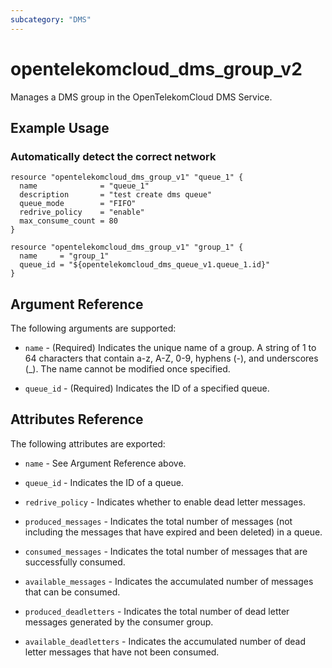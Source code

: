 ```yaml
---
subcategory: "DMS"
---
```


# opentelekomcloud_dms_group_v2

Manages a DMS group in the OpenTelekomCloud DMS Service.

## Example Usage

### Automatically detect the correct network

```hcl
resource "opentelekomcloud_dms_group_v1" "queue_1" {
  name              = "queue_1"
  description       = "test create dms queue"
  queue_mode        = "FIFO"
  redrive_policy    = "enable"
  max_consume_count = 80
}

resource "opentelekomcloud_dms_group_v1" "group_1" {
  name     = "group_1"
  queue_id = "${opentelekomcloud_dms_queue_v1.queue_1.id}"
}
```

## Argument Reference

The following arguments are supported:

* `name` - (Required) Indicates the unique name of a group. A string of 1 to 64
  characters that contain a-z, A-Z, 0-9, hyphens (-), and underscores (_).
  The name cannot be modified once specified.

* `queue_id` - (Required) Indicates the ID of a specified queue.

## Attributes Reference

The following attributes are exported:

* `name` - See Argument Reference above.

* `queue_id` - Indicates the ID of a queue.

* `redrive_policy` - Indicates whether to enable dead letter messages.

* `produced_messages` - Indicates the total number of messages (not including the messages that have expired and been deleted) in a queue.

* `consumed_messages` - Indicates the total number of messages that are successfully consumed.

* `available_messages` - Indicates the accumulated number of messages that can be consumed.

* `produced_deadletters` - Indicates the total number of dead letter messages generated by the consumer group.

* `available_deadletters` - Indicates the accumulated number of dead letter messages that have not been consumed.
